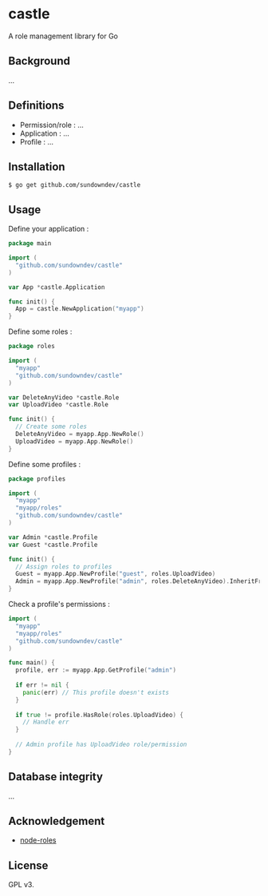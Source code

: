 # castle

A role management library for Go

## Background

...

## Definitions

- Permission/role : ...
- Application : ...
- Profile : ...

## Installation

```
$ go get github.com/sundowndev/castle
```

## Usage

Define your application :

```go
package main

import (
  "github.com/sundowndev/castle"
)

var App *castle.Application

func init() {
  App = castle.NewApplication("myapp")
}
```

Define some roles :

```go
package roles

import (
  "myapp"
  "github.com/sundowndev/castle"
)

var DeleteAnyVideo *castle.Role
var UploadVideo *castle.Role

func init() {
  // Create some roles
  DeleteAnyVideo = myapp.App.NewRole()
  UploadVideo = myapp.App.NewRole()
}
```

Define some profiles :

```go
package profiles

import (
  "myapp"
  "myapp/roles"
  "github.com/sundowndev/castle"
)

var Admin *castle.Profile
var Guest *castle.Profile

func init() {  
  // Assign roles to profiles
  Guest = myapp.App.NewProfile("guest", roles.UploadVideo)
  Admin = myapp.App.NewProfile("admin", roles.DeleteAnyVideo).InheritFromProfile(Guest) // Admin profile will inherit from Guest's permissions
}
```

Check a profile's permissions :

```go
import (
  "myapp"
  "myapp/roles"
  "github.com/sundowndev/castle"
)

func main() {
  profile, err := myapp.App.GetProfile("admin")
  
  if err != nil {
    panic(err) // This profile doesn't exists
  }
  
  if true != profile.HasRole(roles.UploadVideo) {
    // Handle err
  }
  
  // Admin profile has UploadVideo role/permission
}
```

## Database integrity

...

## Acknowledgement

- [node-roles](https://dresende.github.io/node-roles/)

## License

GPL v3.
